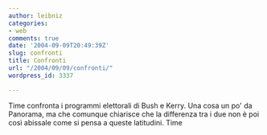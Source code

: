 ```yaml
---
author: leibniz
categories:
- web
comments: true
date: '2004-09-09T20:49:39Z'
slug: confronti
title: Confronti
url: "/2004/09/09/confronti/"
wordpress_id: 3337

---
```

Time confronta i programmi elettorali di Bush e Kerry. Una cosa un po' da Panorama, ma che comunque chiarisce che la differenza tra i due non è poi così abissale come si pensa a queste latitudini.
Time
